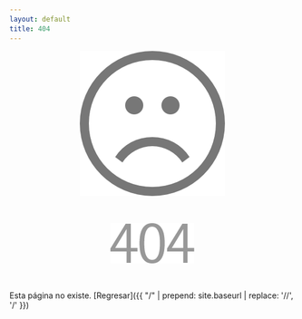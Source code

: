```yaml
---
layout: default
title: 404
---
```


<div style="text-align:center">
  <img src="https://raw.githubusercontent.com/MateoNitro550/MateoNitro550.github.io/master/assets/404%20(1).png">
</div>

​

<div style="text-align:center">
  <img src="https://raw.githubusercontent.com/MateoNitro550/MateoNitro550.github.io/master/assets/404%20(2).png">  
</div>

​

Esta página no existe. [Regresar]({{ "/" | prepend: site.baseurl | replace: '//', '/' }})
